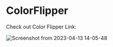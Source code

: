 # ColorFlipper

Check out Color Flipper
Link:

![Screenshot from 2023-04-13 14-05-48](https://user-images.githubusercontent.com/122202605/231704619-6363e820-5d42-4f1d-b9fe-9810581f2bde.png)
